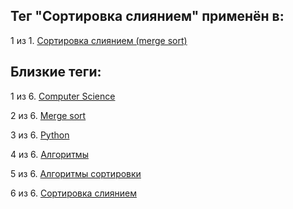 ## Тег "Сортировка слиянием" применён в:

1 из 1. [Сортировка слиянием (merge sort)](../Computer%20science/Сортировки/Сортировка%20слиянием.md)

## Близкие теги:

1 из 6. [Computer Science](./computer%20science.md)

2 из 6. [Merge sort](./merge%20sort.md)

3 из 6. [Python](./python.md)

4 из 6. [Алгоритмы](./алгоритмы.md)

5 из 6. [Алгоритмы сортировки](./алгоритмы%20сортировки.md)

6 из 6. [Сортировка слиянием](./сортировка%20слиянием.md)

